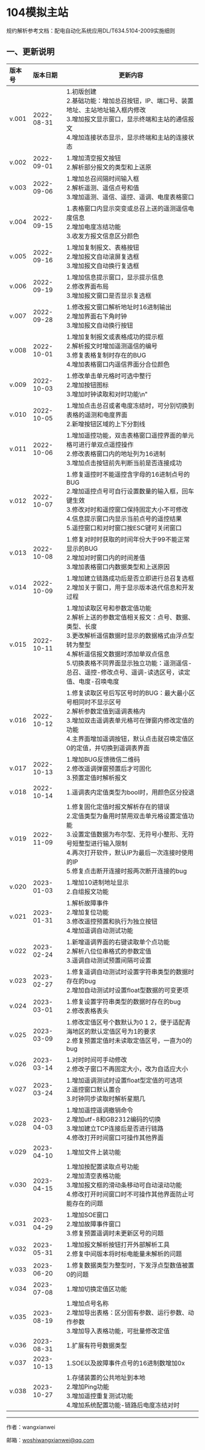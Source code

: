 # 104模拟主站

规约解析参考文档：配电自动化系统应用DL/T634.5104-2009实施细则

## 一、更新说明

| 版本号 | 版本日期   | 更新内容                                                     |
| :----- | :--------- | ------------------------------------------------------------ |
| v.001  | 2022-08-31 | 1.初版创建<br/>2.基础功能：增加总召按钮，IP、端口号、装置地址、主站地址输入框内修改<br/>3.增加报文显示窗口，显示终端和主站的通信报文<br/>4.增加连接状态显示，显示终端和主站的连接状态 |
| v.002  | 2022-09-01 | 1.增加清空报文按钮<br/>2.解析部分报文的类型和上送原          |
| v.003  | 2022-09-06 | 1.增加总召间隔时间输入框<br/>2.解析遥测、遥信点号和值<br/>3.增加遥测、遥信、遥控、遥调、电度表格窗口 |
| v.004  | 2022-09-15 | 1.表格窗口内显示突变或总召上送的遥测遥信电度信息<br/>2.增加电度冻结功能<br/>3.收发方报文信息区分颜色 |
| v.005  | 2022-09-16 | 1.增加复制报文、表格按钮<br/>2.增加报文自动滚屏复选框<br/>3.增加报文自动换行复选框<br/> |
| v.006  | 2022-09-19 | 1.增加信息提示窗口，显示提示信息<br/>2.修改界面布局<br/>3.增加报文窗口是否显示复选框 |
| v.007  | 2022-09-28 | 1.修改报文窗口解析地址时16进制输出<br/>2.增加界面右下角时钟<br/>3.增加报文自动换行按钮 |
| v.008  | 2022-10-01 | 1.增加复制报文或表格成功的提示框<br/>2.解析报文时增加遥测遥信的编号<br/>3.修复表格复制时存在的BUG<br/>4.增加表格窗口内遥信界面分合位颜色 |
| v.009  | 2022-10-03 | 1.修改单击单元格时可选中整行<br/>2.增加按钮图标<br/>3.增加时钟读取和对时功能\n" |
| v.010  | 2022-10-05 | 1.增加点击总召或者电度冻结时，可分别切换到表格的遥测和电度界面<br/>2.新增按钮区域的上下分割线 |
| v.011  | 2022-10-06 | 1.增加遥控功能，双击表格窗口遥控界面的单元格可进行单双点遥控操作<br/>2.修改表格窗口内的地址列为16进制<br/>3.增加点击按钮前先判断当前是否连接成功 |
| v.012  | 2022-10-07 | 1.修复遥控时不能遥控含字母的16进制点号的BUG<br/>2.增加遥控点号可自行设置数量的输入框，回车键生效<br/>3.修改对时和遥控窗口保持固定大小不可修改<br/>4.信息提示窗口内显示当前点号的遥控结果<br/>5.遥控窗口和对时窗口按ESC键可关闭窗口 |
| v.013  | 2022-10-08 | 1.修复对时时获取的时间年份大于99不能正常显示的BUG<br/>2.增加对时窗口内的时间差值<br/>3.增加表格窗口内数据类型和上送原因 |
| v.014  | 2022-10-09 | 1.增加建立链路成功后是否立即进行总召复选框<br/>2.增加关于窗口，用于显示版本迭代信息和开发过程 |
| v.015  | 2022-10-11 | 1.增加读取区号和参数定值功能<br/>2.解析上送的参数定值相关报文：点号、数据、类型、长度<br/>3.更改解析遥信数据时显示的数据格式由浮点型转为整型<br/>4.解析遥信报文数据时添加单双点信息<br/>5.切换表格不同界面显示独立功能：遥测遥信-总召、遥控-修改点号、遥调-读选区号，读定值、电度-召唤电度 |
| v.016  | 2022-10-12 | 1.修复读取区号后写区号时的BUG：最大最小区号相同时不显示区号<br/>2.解析参数定值到遥调表格内<br/>3.增加双击遥调表单元格可在弹窗内修改定值的功能<br/>4.主界面增加遥调按钮，默认点击就召唤定值区0的定值，并切换到遥调表界面 |
| v.017  | 2022-10-13 | 1.增加BUG反馈微信二维码<br/>2.修改遥调弹窗预置后才可固化<br/>3.预置定值时解析报文 |
| v.018  | 2022-10-14 | 1.遥调表内定值类型为bool时，用颜色区分投退                   |
| v.019  | 2022-11-09 | 1.修复固化定值时报文解析存在的错误<br/>2.定值类型为备用时禁用双击单元格设置定值功能<br/>3.设置定值数据为布尔型、无符号小整形、无符号短整型进行输入限制<br/>4.再次打开软件，默认IP为最后一次连接时使用的IP<br/>5.修复点击断开连接时报两次断开连接的bug |
| v.020  | 2023-01-03 | 1.增加10进制地址显示<br/>2.自组报文功能                      |
| v.021  | 2023-01-31 | 1.解析故障事件<br/>2.增加复位功能<br/>3.修改遥控预置和执行为独立按钮<br/>4.增加遥调自动测试功能 |
| v.022  | 2023-02-24 | 1.新增遥调界面的右键读取单个点功能<br/>2.解析八位位串格式的参数定值<br/>3.遥调自动测试预置间隔可设置 |
| v.023  | 2023-02-27 | 1.修复遥调自动测试时设置字符串类型的数据时存在的bug<br/>2.增加自动测试时设置float型数据的可变更项 |
| v.024  | 2023-03-01 | 1.修复设置字符串类型的数据时存在的bug<br/>2.修改表格表头     |
| v.025  | 2023-03-09 | 1.修改定值区号个数默认为0 1 2，便于适配青海地区的默认定值区号为1的要求<br/>2.修复预置定值时未读取定值区号，一直为0的bug |
| v.026  | 2023-03-14 | 1.对时时间可手动修改<br/>2.修改子窗口不再固定大小，改为自适应大小 |
| v.027  | 2023-03-24 | 1.增加遥调测试时设置float型定值的可选项<br/>2.遥控窗口默认置合<br/>3.时钟同步读取时解析星期几 |
| v.028  | 2023-04-03 | 1.增加遥控遥调撤销命令<br/>2.增加utf-8和GB2312编码的切换<br/>3.增加建立TCP连接后是否进行链路<br/>4.修改打开时间窗口可操作其他界面 |
| v.029  | 2023-04-10 | 1.增加文件上装功能                                           |
| v.030  | 2023-04-15 | 1.增加按配置读取点号功能<br/>2.增加清空表格功能<br/>3.增加报文框的滑动条移动可自动滚动功能<br />4.修改打开时间窗口时不可操作其他界面防止可能存在的问题 |
| v.031  | 2023-04-29 | 1.增加SOE窗口<br />2.增加故障事件窗口<br />3.修复预置遥调时未更新区号的问题 |
| v.032  | 2023-05-31 | 1.增加报文解析按钮打开外部解析工具<br />2.修复中间版本将时标电能量未解析的问题 |
| v.033  | 2023-06-20 | 1.修复数据类型为整型时，下发浮点型数值被置0的问题            |
| v.034  | 2023-07-08 | 1.增加切换定值区功能                                         |
| v.035  | 2023-08-19 | 1.增加点号名称<br />2.增加导出表格：区分固有参数、运行参数、动作参数<br />3.增加导入表格功能，可批量修改定值 |
| v.036  | 2023-08-31 | 1.扩展有符号数据类型                                         |
| v.037  | 2023-10-13 | 1.SOE以及故障事件点号的16进制数增加0x                        |
| v.038  | 2023-10-27 | 1.存储装置的公共地址到本地<br />2.增加Ping功能<br />3.增加遥控重复测试功能<br />4.增加系统配置功能-链路后电度冻结对时|


---

作者：wangxianwei

邮箱：woshiwangxianwei@qq.com
